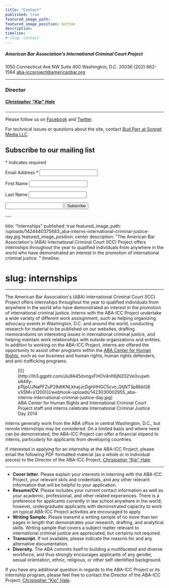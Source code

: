 ```yaml
---
title: "Contact"
published: true
featured_image_path:
featured_image_position: bottom
description:
timeline:
# slug: contact
---
```


##### **American Bar Association's International Criminal Court Project**

1050 Connecticut Ave NW Suite 400
Washington, D.C. 20036
(202) 662-1584
[aba-iccproject@americanbar.org](mailto:aba-iccproject@americanbar.org)

* * *

### Director

##### [**Christopher “Kip" Hale**](/staff/kip-hale/)

* * *

Please follow us on [Facebook](http://facebook.com/ABAICCProject) and [Twitter](http://twitter.com/ABAICCProject).

For technical issues or questions about the site, contact [Bud Parr at Sonnet Media LLC](mailto:budparr@sonnetmedia.net).

<style type="text/css">#mc_embed_signup{background:#fff; clear:left; font:14px Helvetica,Arial,sans-serif; } /* Add your own MailChimp form style overrides in your site stylesheet or in this style block. We recommend moving this block and the preceding CSS link to the HEAD of your HTML file. */</style>

<form action="//aba-icc.us8.list-manage.com/subscribe/post?u=4551fd07507bd0f59832cce36&amp;id=eb0c1efd96" method="post" id="mc-embedded-subscribe-form" name="mc-embedded-subscribe-form" class="validate" target="_blank" novalidate="">

## Subscribe to our mailing list

<span class="asterisk">*</span> indicates required

<label for="mce-EMAIL">Email Address <span class="asterisk">*</span></label> <input type="email" value="" name="EMAIL" class="required email" id="mce-EMAIL">

<label for="mce-FNAME">First Name</label> <input type="text" value="" name="FNAME" class="" id="mce-FNAME">

<label for="mce-LNAME">Last Name</label> <input type="text" value="" name="LNAME" class="" id="mce-LNAME">

<input type="text" name="b_4551fd07507bd0f59832cce36_eb0c1efd96" tabindex="-1" value="">

<input type="submit" value="Subscribe" name="subscribe" id="mc-embedded-subscribe" class="button">

</form>

<script type="text/javascript">(function($) {window.fnames = new Array(); window.ftypes = new Array();fnames[0]='EMAIL';ftypes[0]='email';fnames[1]='FNAME';ftypes[1]='text';fnames[2]='LNAME';ftypes[2]='text';}(jQuery));var $mcj = jQuery.noConflict(true);</script> ---
title: "Internships"
published: true
featured_image_path: /uploads/1424440375683_aba-interns-international-criminal-justice-day.jpg
featured_image_position: center
description: "The American Bar Association's (ABA) International Criminal Court (ICC) Project offers internships throughout the year to qualified individuals from anywhere in the world who have demonstrated an interest in the promotion of international criminal justice. "
timeline:
# slug: internships
---

The American Bar Association's (ABA) International Criminal Court (ICC) Project offers internships throughout the year to qualified individuals from anywhere in the world who have demonstrated an interest in the promotion of international criminal justice. Interns with the ABA-ICC Project undertake a wide variety of different work assisgnment, such as helping organizing advocacy events in Washington, D.C. and around the world, conducting research for material to be published on our websites, drafting memorandums on interesting issues in international criminal justice, and helping maintain work relationships with outside organizations and entities. In addition to working on the ABA-ICC Project, interns are offered the opportunity to assist other programs within the [ABA Center for Human Rights](http://www.americanbar.org/groups/human_rights.html), such as our business and human rights, human rights defenders, and anti-trafficking programs.

<figure data-type="image" class="wy-figure-large">[![](http://lh3.ggpht.com/Jlu9A45dvngxFHOV4nIt6jN202Ve0xujwhsR49y-pTtjpUJNaPFZuP28dtKNLkhajJcDghHHGC5cvo_QtjNTSpBkbG8x1iSM=s1200)](/webhook-uploads/1423030002955_aba-interns-international-criminal-justice-day.jpg)

<figcaption>ABA Center for Human Rights and International Criminal Court Project staff and interns celebrate International Criminal Justice Day 2014
</figcaption>

</figure>

Interns generally work from the ABA office in central Washington, D.C., but remote internships may be considered. On a limited basis and where need can be demonstrated, the ABA-ICC Project can offer a financial stipend to interns, particularly for applicants from developing countries.

If interested in applying for an internship at the ABA-ICC Project, please email the following PDF formatted material (as a whole or in individual pieces) to the Director of the ABA-ICC Project, [Christopher “Kip" Hale](http://www.aba-icc.org/the-aba-icc-project/project-staff/):

* * *

*   **Cover letter.** Please explain your interests in interning with the ABA-ICC Project, your relevant skils and credentials, and any other relevant information that will be helpful to your application.
*   **Resume/CV.** Please includes your current contact information as well as your academic, professional, and other related experiences. There is a preference for applicants currently in law school anywhere in the world; however, undergraduate applicants with demonstrated capacity to work on typical ABA-ICC Project activities are encouraged to apply.
*   **Writing Sample.** Please transmit a writing sample of no more than ten pages in length that demonstrates your research, drafting, and analytical skills. Writing sample that covers a subject matter relevant to international criminal justice are appreciated, but certainly not required.
*   **Transcript.** If not available, please indicate the reasons for and any alternative documentation.
*   **Diversity.** The ABA commits itself to building a multifaceted and diverse workforce, and thus strongly encourages applicants of any gender, sexual orientation, ethnic, religious, or other self-identified background.

If you have any additional question in regards to the ABA-ICC Project or its internship program, please feel free to contact the Director of the ABA-ICC Project, [Christopher “Kip" Hale](http://www.aba-icc.org/the-aba-icc-project/project-staff/).

